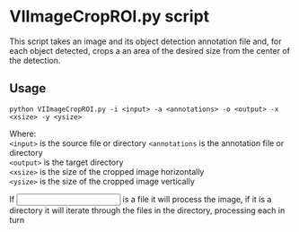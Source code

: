 # VIImageCropROI.py script

This script takes an image and its object detection annotation file and, for each object detected, crops a an area of the desired size from the center of the detection.  

## Usage

`python VIImageCropROI.py -i <input> -a <annotations> -o <output> -x <xsize> -y <ysize>`  

Where:  
`<input>` is the source file or directory
`<annotations` is the annotation file or directory  
`<output>` is the target directory  
`<xsize>` is the size of the cropped image horizontally  
`<ysize>` is the size of the cropped image vertically  

If <input> is a file it will process the image, if it is a directory it will iterate through the files in the directory, processing each in turn  
